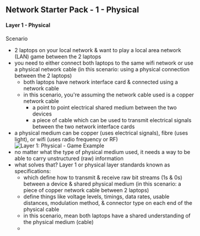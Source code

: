 ## Network Starter Pack - 1 - Physical ##

#### Layer 1 - Physical ####
Scenario
* 2 laptops on your local network & want to play a local area network (LAN) game between the 2 laptops
* you need to either connect both laptops to the same wifi network or use a physical network cable (in this scenario: using a physical connection between the 2 laptops)
  * both laptops have network interface card & connected using a network cable
  * in this scenario, you're assuming the network cable used is a copper network cable 
    * a point to point electrical shared medium between the two devices
    * a piece of cable which can be used to transmit electrical signals between the two network interface cards
* a physical medium can be copper (uses electrical signals), fibre (uses light), or wifi (uses radio frequency or RF)
![Layer 1: Physical - Game Example](https://i.postimg.cc/vHDd51yn/image5.png)
* no matter what the type of physical medium used, it needs a way to be able to carry unstructured (raw) information
* what solves that? Layer 1 or physical layer standards known as specifications:
  * which define how to transmit & receive raw bit streams (1s & 0s) between a device & shared physical medium (in this scenario: a piece of copper network cable between 2 laptops)
  * define things like voltage levels, timings, data rates, usable distances, modulation method, & connector type on each end of the physical cable
  * in this scenario, mean both laptops have a shared understanding of the physical medium (cable)
  * 
